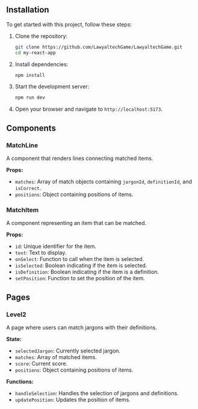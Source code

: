## Installation

To get started with this project, follow these steps:

1. Clone the repository:
   ```sh
   git clone https://github.com/LawyaltechGame/LawyaltechGame.git
   cd my-react-app
   ```

2. Install dependencies:
   ```sh
   npm install
   ```

3. Start the development server:
   ```sh
   npm run dev
   ```

4. Open your browser and navigate to `http://localhost:5173`.

## Components

### MatchLine

A component that renders lines connecting matched items.

**Props:**
- `matches`: Array of match objects containing `jargonId`, `definitionId`, and `isCorrect`.
- `positions`: Object containing positions of items.

### MatchItem

A component representing an item that can be matched.

**Props:**
- `id`: Unique identifier for the item.
- `text`: Text to display.
- `onSelect`: Function to call when the item is selected.
- `isSelected`: Boolean indicating if the item is selected.
- `isDefinition`: Boolean indicating if the item is a definition.
- `setPosition`: Function to set the position of the item.

## Pages

### Level2

A page where users can match jargons with their definitions.

**State:**
- `selectedJargon`: Currently selected jargon.
- `matches`: Array of matched items.
- `score`: Current score.
- `positions`: Object containing positions of items.

**Functions:**
- `handleSelection`: Handles the selection of jargons and definitions.
- `updatePosition`: Updates the position of items.
